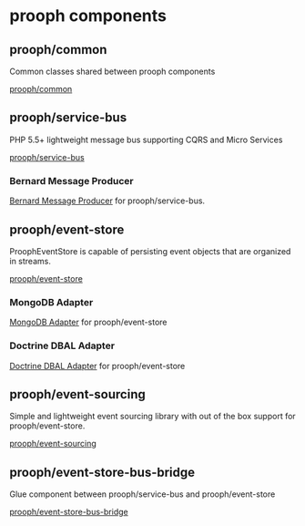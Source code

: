 # prooph components

## prooph/common

Common classes shared between prooph components

[prooph/common](https://github.com/prooph/common)

## prooph/service-bus

PHP 5.5+ lightweight message bus supporting CQRS and Micro Services

[prooph/service-bus](https://github.com/prooph/service-bus)

### Bernard Message Producer

[Bernard Message Producer](https://github.com/prooph/psb-bernard-producer) for prooph/service-bus.

## prooph/event-store

ProophEventStore is capable of persisting event objects that are organized in streams.

[prooph/event-store](https://github.com/prooph/event-store)

### MongoDB Adapter

[MongoDB Adapter](https://github.com/prooph/event-store-mongodb-adapter) for prooph/event-store

### Doctrine DBAL Adapter

[Doctrine DBAL Adapter](https://github.com/prooph/event-store-doctrine-adapter) for prooph/event-store

## prooph/event-sourcing

Simple and lightweight event sourcing library with out of the box support for prooph/event-store.

[prooph/event-sourcing](https://github.com/prooph/event-sourcing)

## prooph/event-store-bus-bridge

Glue component between prooph/service-bus and prooph/event-store

[prooph/event-store-bus-bridge](https://github.com/prooph/event-store-bus-bridge)

